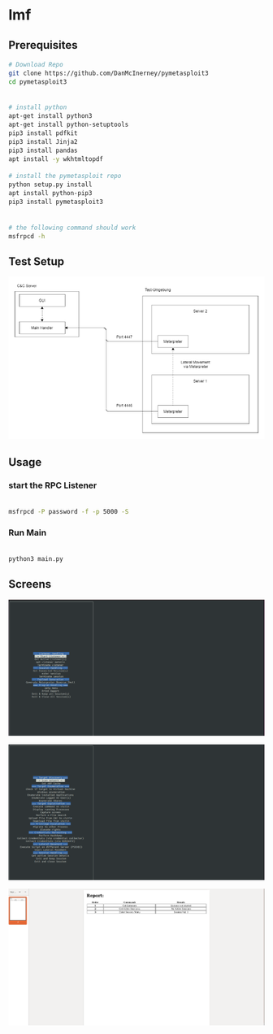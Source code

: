 # lmf

## Prerequisites

```sh
# Download Repo
git clone https://github.com/DanMcInerney/pymetasploit3
cd pymetasploit3


# install python
apt-get install python3
apt-get install python-setuptools
pip3 install pdfkit
pip3 install Jinja2
pip3 install pandas
apt install -y wkhtmltopdf

# install the pymetasploit repo
python setup.py install
apt install python-pip3
pip3 install pymetasploit3


# the following command should work
msfrpcd -h


```

## Test Setup

![Setup](img/Test-Umgebung.png)

## Usage

### start the RPC Listener

```sh

msfrpcd -P password -f -p 5000 -S

```

### Run Main

```sh

python3 main.py

```
## Screens

![startScreen](img/startScreen.png)

![SessionMenu](img/sessionMenu.png)

![Report](img/report.png)